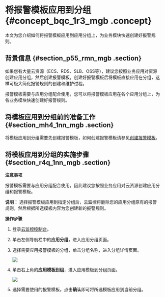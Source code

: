 # 将报警模板应用到分组 {#concept_bqc_1r3_mgb .concept}

本文为您介绍如何将报警模板应用到应用分组上，为业务模块快速创建好报警规则。

## 背景信息 {#section_p55_rmn_mgb .section}

如果您有大量云资源（ECS、RDS、SLB、OSS等），建议您按照业务应用对资源创建应用分组，然后创建报警模板，创建好报警模板后将模板直接应用在分组，这样可极大简化报警规则的创建和维护过程。

报警模板需要与应用分组配合使用，您可以将报警模板应用在各个应用分组上，为各业务模块快速创建好报警规则。

## 将模板应用到分组前的准备工作 {#section_mh4_1nn_mgb .section}

将模板应用到分组需要先创建报警模板，如何创建报警模板请参见[创建报警模板](intl.zh-CN/用户指南/报警服务/创建报警模板.md#)。

## 将模板应用到分组的实施步骤 {#section_r4q_1nn_mgb .section}

**注意事项**

报警模板需要与应用分组配合使用，因此建议您按照业务应用对云资源创建应用分组和报警模板。

**说明：** 选择报警模板应用到指定分组后，云监控将删除您的应用分组原有的报警规则，然后根据所选模板内容为您创建新的报警规则。

**操作步骤**

1.  登录[云监控控制台](https://cms-intl.console.aliyun.com)。
2.  单击左侧导航栏中的**应用分组**，进入应用分组页面。
3.  选择需要应用报警模板的分组，单击分组名称，进入分组详情页面。

    ![](http://static-aliyun-doc.oss-cn-hangzhou.aliyuncs.com/assets/img/106915/154864534537619_zh-CN.png)

4.  单击右上角的**应用模板到组**，进入应用模板到分组页面。

    ![](http://static-aliyun-doc.oss-cn-hangzhou.aliyuncs.com/assets/img/106915/154864534637620_zh-CN.png)

5.  选择需要使用的报警模板，点击**确认**即可将所选模板应用到当前分组。

